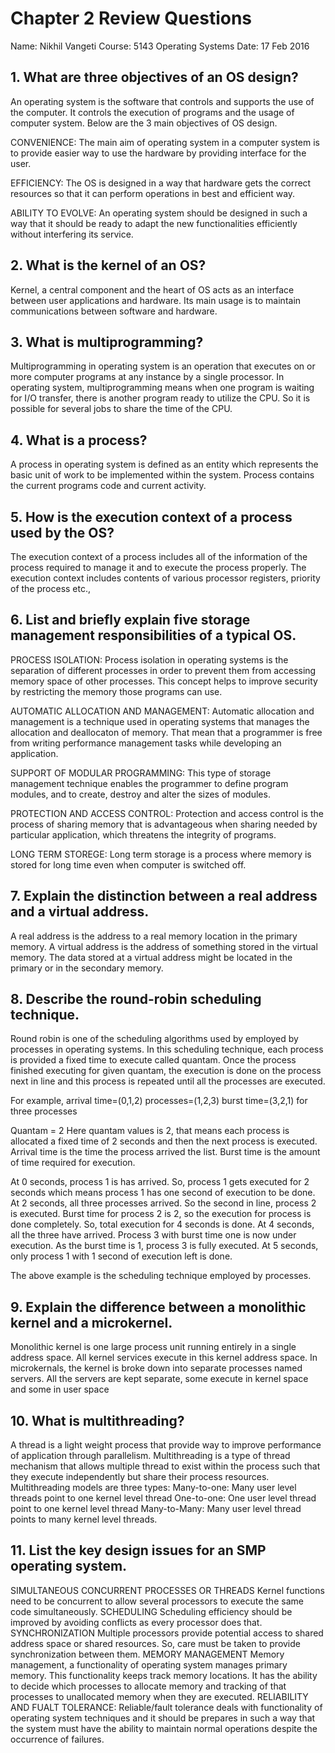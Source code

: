 # Chapter 2 Review Questions
Name: Nikhil Vangeti
Course: 5143 Operating Systems
Date: 17 Feb 2016 

## 1. What are three objectives of an OS design?

An operating system is the software that controls and supports the use of the computer. It controls the execution of programs and the usage of computer system. Below are the 3 main objectives of OS design.

CONVENIENCE: The main aim of operating system in a computer system is to provide easier way to use the hardware by providing interface for the user. 

EFFICIENCY: The OS is designed in a way that hardware gets the correct resources so that it can perform operations in best and efficient way.

ABILITY TO EVOLVE: An operating system should be designed in such a way that it should be ready to adapt the new functionalities efficiently without interfering its service.

## 2. What is the kernel of an OS?

Kernel, a central component and the heart of OS acts as an interface between user applications and hardware. Its main usage is to maintain communications between software and hardware.

## 3. What is multiprogramming?

Multiprogramming in operating system is an operation that executes on or more computer programs at any instance by a single processor.
In operating system, multiprogramming means when one program is waiting for I/O transfer, there is another program ready to utilize the CPU. So it is possible for several jobs to share the time of the CPU.

## 4. What is a process?

A process in operating system is defined as an entity which represents the basic unit of work to be implemented within the system. Process contains the current programs code and current activity.

## 5. How is the execution context of a process used by the OS?

The execution context of a process includes all of the information of the process required to manage it and to execute the process properly. The execution context includes contents of various processor registers, priority of the process etc.,

## 6. List and briefly explain five storage management responsibilities of a typical OS.

PROCESS ISOLATION:
Process isolation in operating systems is the separation of different processes in order to prevent them from accessing memory space of other processes. This concept helps to improve security by restricting the memory those programs can use.

AUTOMATIC ALLOCATION AND MANAGEMENT:
Automatic allocation and management is a technique used in operating systems that manages the allocation and deallocaton of memory. That mean that a programmer is free from writing performance management tasks while developing an application. 

SUPPORT OF MODULAR PROGRAMMING:
This type of storage management technique enables the programmer to define program modules, and to create, destroy and alter the sizes of modules.

PROTECTION AND ACCESS CONTROL:
Protection and access control is the process of sharing memory that is advantageous when sharing needed by particular application, which threatens the integrity of programs.

LONG TERM STOREGE:
Long term storage is a process where memory is stored for long time even when computer is switched off.

## 7. Explain the distinction between a real address and a virtual address.

A real address is the address to a real memory location in the primary memory.
A virtual address is the address of something stored in the virtual memory. The data stored at a virtual address might be located in the primary or in the secondary memory.

## 8. Describe the round-robin scheduling technique.

Round robin is one of the scheduling algorithms used by employed by processes in operating systems. In this scheduling technique, each process is provided a fixed time to execute called quantam. Once the process finished executing for given quantam, the execution is done on the process next in line and this process is repeated until all the processes are executed.

For example,
arrival time=(0,1,2) processes=(1,2,3) burst time=(3,2,1) for three processes

Quantam = 2
Here quantam values is 2, that means each process is allocated a fixed time of 2 seconds and then the next process is executed.
Arrival time is the time the process arrived the list. Burst time is the amount of time required for execution.

At 0 seconds, process 1 is has arrived. So, process 1 gets executed for 2 seconds which means process 1 has one second of execution to be done.
At 2 seconds, all three processes arrived. So the second in line, process 2 is executed. Burst time for process 2 is 2, so the execution for process is done completely. So, total execution for 4 seconds is done.
At 4 seconds, all the three have arrived. Process 3 with burst time one is now under execution. As the burst time is 1, process 3 is fully executed.
At 5 seconds, only process 1 with 1 second of execution left is done.

The above example is the scheduling technique employed by processes.

## 9. Explain the difference between a monolithic kernel and a microkernel.

Monolithic kernel is one large process unit running entirely in a single address space. All kernel services execute in this kernel address space.
In microkernals, the kernel is broke down into separate processes named servers. All the servers are kept separate, some execute in kernel space and some in user space

## 10. What is multithreading?

A thread is a light weight process that provide way to improve performance of application through parallelism. Multithreading is a type of thread mechanism that allows multiple thread to exist within the process such that they execute independently but share their process resources.
Multithreading models are three types:
Many-to-one: Many user level threads point to one kernel level thread
One-to-one: One user level thread point to one kernel level thread
Many-to-Many: Many user level thread points to many kernel level threads.

## 11. List the key design issues for an SMP operating system.

SIMULTANEOUS CONCURRENT PROCESSES OR THREADS 
Kernel functions need to be concurrent to allow several processors to execute the same code simultaneously.
SCHEDULING
Scheduling efficiency should be improved by avoiding conflicts as every processor does that.
SYNCHRONIZATION
Multiple processors provide potential access to shared address space or shared resources. So, care must be taken to provide synchronization between them.
MEMORY MANAGEMENT
Memory management, a functionality of operating system manages primary memory. This functionality keeps track memory locations. It has the ability to decide which processes to allocate memory and tracking of that processes to unallocated memory when they are executed.
RELIABILITY AND FUALT TOLERANCE:
Reliable/fault tolerance deals with functionality of operating system techniques and it should be prepares in such a way that the system must have the ability to maintain normal operations despite the occurrence of failures.
